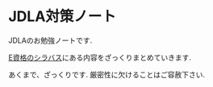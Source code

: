 # JDLA対策ノート
JDLAのお勉強ノートです. 

[E資格のシラバス](https://www.jdla.org/wp/wp-content/uploads/2017/10/JDLA_E2018%E3%82%B7%E3%83%A9%E3%83%8F%E3%82%99%E3%82%B9.pdf)にある内容をざっくりまとめていきます.

あくまで、ざっくりです. 厳密性に欠けることはご容赦下さい.

